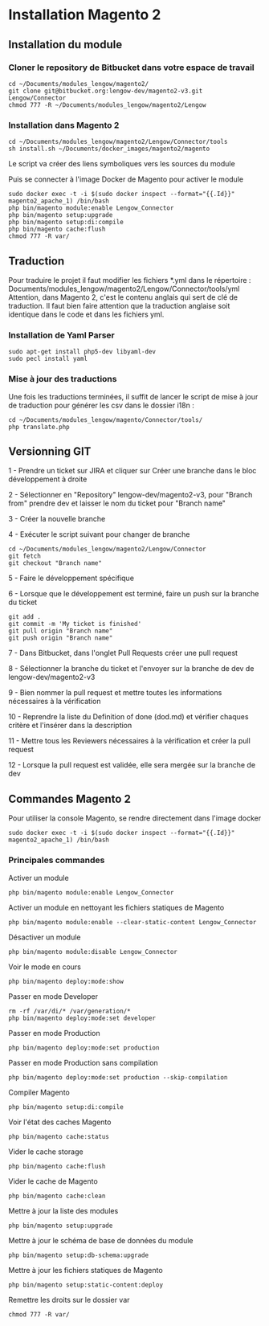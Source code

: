 # Installation Magento 2 #

## Installation du module ##

### Cloner le repository de Bitbucket dans votre espace de travail ###

    cd ~/Documents/modules_lengow/magento2/
    git clone git@bitbucket.org:lengow-dev/magento2-v3.git Lengow/Connector
    chmod 777 -R ~/Documents/modules_lengow/magento2/Lengow

### Installation dans Magento 2 ###

    cd ~/Documents/modules_lengow/magento2/Lengow/Connector/tools
    sh install.sh ~/Documents/docker_images/magento2/magento

Le script va créer des liens symboliques vers les sources du module

Puis se connecter à l'image Docker de Magento pour activer le module

    sudo docker exec -t -i $(sudo docker inspect --format="{{.Id}}" magento2_apache_1) /bin/bash
    php bin/magento module:enable Lengow_Connector
    php bin/magento setup:upgrade
    php bin/magento setup:di:compile
    php bin/magento cache:flush
    chmod 777 -R var/

## Traduction ##

Pour traduire le projet il faut modifier les fichiers *.yml dans le répertoire : Documents/modules_lengow/magento2/Lengow/Connector/tools/yml
Attention, dans Magento 2, c'est le contenu anglais qui sert de clé de traduction.
Il faut bien faire attention que la traduction anglaise soit identique dans le code et dans les fichiers yml.

### Installation de Yaml Parser ###

    sudo apt-get install php5-dev libyaml-dev
    sudo pecl install yaml

### Mise à jour des traductions ###

Une fois les traductions terminées, il suffit de lancer le script de mise à jour de traduction pour générer les csv dans le dossier i18n :

    cd ~/Documents/modules_lengow/magento/Connector/tools/
    php translate.php

## Versionning GIT ##

1 - Prendre un ticket sur JIRA et cliquer sur Créer une branche dans le bloc développement à droite

2 - Sélectionner en "Repository" lengow-dev/magento2-v3, pour "Branch from" prendre dev et laisser le nom du ticket pour "Branch name"

3 - Créer la nouvelle branche

4 - Exécuter le script suivant pour changer de branche 

    cd ~/Documents/modules_lengow/magento2/Lengow/Connector
    git fetch
    git checkout "Branch name"

5 - Faire le développement spécifique

6 - Lorsque que le développement est terminé, faire un push sur la branche du ticket

    git add .
    git commit -m 'My ticket is finished'
    git pull origin "Branch name"
    git push origin "Branch name"

7 - Dans Bitbucket, dans l'onglet Pull Requests créer une pull request

8 - Sélectionner la branche du ticket et l'envoyer sur la branche de dev de lengow-dev/magento2-v3

9 - Bien nommer la pull request et mettre toutes les informations nécessaires à la vérification

10 - Reprendre la liste du Definition of done (dod.md) et vérifier chaques critère et l'insérer dans la description

11 - Mettre tous les Reviewers nécessaires à la vérification et créer la pull request

12 - Lorsque la pull request est validée, elle sera mergée sur la branche de dev

## Commandes Magento 2 ##

Pour utiliser la console Magento, se rendre directement dans l'image docker

    sudo docker exec -t -i $(sudo docker inspect --format="{{.Id}}" magento2_apache_1) /bin/bash

### Principales commandes ###

Activer un module

    php bin/magento module:enable Lengow_Connector

Activer un module en nettoyant les fichiers statiques de Magento

    php bin/magento module:enable --clear-static-content Lengow_Connector

Désactiver un module

    php bin/magento module:disable Lengow_Connector

Voir le mode en cours

    php bin/magento deploy:mode:show

Passer en mode Developer

    rm -rf /var/di/* /var/generation/*
    php bin/magento deploy:mode:set developer

Passer en mode Production

    php bin/magento deploy:mode:set production

Passer en mode Production sans compilation

    php bin/magento deploy:mode:set production --skip-compilation

Compiler Magento

    php bin/magento setup:di:compile

Voir l'état des caches Magento

    php bin/magento cache:status

Vider le cache storage

    php bin/magento cache:flush

Vider le cache de Magento

    php bin/magento cache:clean

Mettre à jour la liste des modules 

    php bin/magento setup:upgrade

Mettre à jour le schéma de base de données du module

    php bin/magento setup:db-schema:upgrade

Mettre à jour les fichiers statiques de Magento

    php bin/magento setup:static-content:deploy

Remettre les droits sur le dossier var

    chmod 777 -R var/
